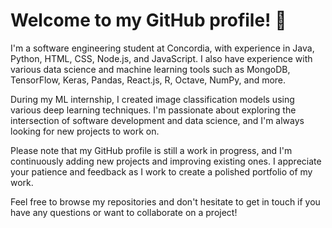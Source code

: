 # Welcome to my GitHub profile! 👋

I'm a software engineering student at Concordia, with experience in Java, Python, HTML, CSS, Node.js, and JavaScript. I also have experience with various data science and machine learning tools such as MongoDB, TensorFlow, Keras, Pandas, React.js, R, Octave, NumPy, and more.

During my ML internship, I created image classification models using various deep learning techniques. I'm passionate about exploring the intersection of software development and data science, and I'm always looking for new projects to work on.

Please note that my GitHub profile is still a work in progress, and I'm continuously adding new projects and improving existing ones. I appreciate your patience and feedback as I work to create a polished portfolio of my work.

Feel free to browse my repositories and don't hesitate to get in touch if you have any questions or want to collaborate on a project!
